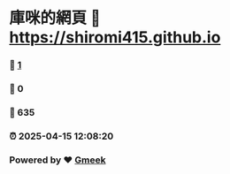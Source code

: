 # 庫咪的網頁 :link: https://shiromi415.github.io 
### :page_facing_up: [1](https://shiromi415.github.io/tag.html) 
### :speech_balloon: 0 
### :hibiscus: 635 
### :alarm_clock: 2025-04-15 12:08:20 
### Powered by :heart: [Gmeek](https://github.com/Meekdai/Gmeek)
